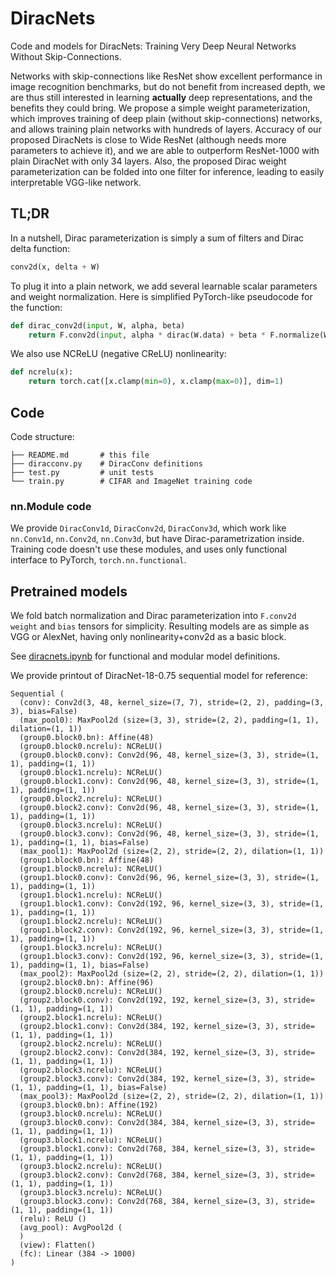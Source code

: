 DiracNets
=========

Code and models for DiracNets: Training Very Deep Neural Networks Without Skip-Connections.

Networks with skip-connections like ResNet show excellent performance in image recognition benchmarks, but do not benefit from increased depth, we are thus still interested in learning __actually__ deep representations, and the benefits they could bring. We propose a simple weight parameterization, which improves training of deep plain (without skip-connections) networks, and allows training plain networks with hundreds of layers. Accuracy of our proposed DiracNets is close to Wide ResNet (although needs more parameters to achieve it), and we are able to outperform ResNet-1000 with plain DiracNet with only 34 layers. Also, the proposed Dirac weight parameterization can be folded into one filter for inference, leading to easily interpretable VGG-like network.


## TL;DR

In a nutshell, Dirac parameterization is simply a sum of filters and Dirac delta function:

```python
conv2d(x, delta + W)
```

To plug it into a plain network, we add several learnable scalar parameters and weight normalization.
Here is simplified PyTorch-like pseudocode for the function:

```python
def dirac_conv2d(input, W, alpha, beta)
    return F.conv2d(input, alpha * dirac(W.data) + beta * F.normalize(W))
```

We also use NCReLU (negative CReLU) nonlinearity:

```python
def ncrelu(x):
    return torch.cat([x.clamp(min=0), x.clamp(max=0)], dim=1)
```


## Code

Code structure:

```
├── README.md       # this file
├── diracconv.py    # DiracConv definitions
├── test.py         # unit tests
└── train.py        # CIFAR and ImageNet training code
```

### nn.Module code

We provide `DiracConv1d`, `DiracConv2d`, `DiracConv3d`, which work like `nn.Conv1d`, `nn.Conv2d`, `nn.Conv3d`, but have Dirac-parametrization inside.
Training code doesn't use these modules, and uses only functional interface to PyTorch, `torch.nn.functional`.


## Pretrained models

We fold batch normalization and Dirac parameterization into `F.conv2d` `weight` and `bias` tensors for simplicity. Resulting models are as simple as VGG or AlexNet, having only nonlinearity+conv2d as a basic block.

See [diracnets.ipynb](diracnets.ipynb) for functional and modular model definitions.

We provide printout of DiracNet-18-0.75 sequential model for reference:

```
Sequential (
  (conv): Conv2d(3, 48, kernel_size=(7, 7), stride=(2, 2), padding=(3, 3), bias=False)
  (max_pool0): MaxPool2d (size=(3, 3), stride=(2, 2), padding=(1, 1), dilation=(1, 1))
  (group0.block0.bn): Affine(48)
  (group0.block0.ncrelu): NCReLU()
  (group0.block0.conv): Conv2d(96, 48, kernel_size=(3, 3), stride=(1, 1), padding=(1, 1))
  (group0.block1.ncrelu): NCReLU()
  (group0.block1.conv): Conv2d(96, 48, kernel_size=(3, 3), stride=(1, 1), padding=(1, 1))
  (group0.block2.ncrelu): NCReLU()
  (group0.block2.conv): Conv2d(96, 48, kernel_size=(3, 3), stride=(1, 1), padding=(1, 1))
  (group0.block3.ncrelu): NCReLU()
  (group0.block3.conv): Conv2d(96, 48, kernel_size=(3, 3), stride=(1, 1), padding=(1, 1), bias=False)
  (max_pool1): MaxPool2d (size=(2, 2), stride=(2, 2), dilation=(1, 1))
  (group1.block0.bn): Affine(48)
  (group1.block0.ncrelu): NCReLU()
  (group1.block0.conv): Conv2d(96, 96, kernel_size=(3, 3), stride=(1, 1), padding=(1, 1))
  (group1.block1.ncrelu): NCReLU()
  (group1.block1.conv): Conv2d(192, 96, kernel_size=(3, 3), stride=(1, 1), padding=(1, 1))
  (group1.block2.ncrelu): NCReLU()
  (group1.block2.conv): Conv2d(192, 96, kernel_size=(3, 3), stride=(1, 1), padding=(1, 1))
  (group1.block3.ncrelu): NCReLU()
  (group1.block3.conv): Conv2d(192, 96, kernel_size=(3, 3), stride=(1, 1), padding=(1, 1), bias=False)
  (max_pool2): MaxPool2d (size=(2, 2), stride=(2, 2), dilation=(1, 1))
  (group2.block0.bn): Affine(96)
  (group2.block0.ncrelu): NCReLU()
  (group2.block0.conv): Conv2d(192, 192, kernel_size=(3, 3), stride=(1, 1), padding=(1, 1))
  (group2.block1.ncrelu): NCReLU()
  (group2.block1.conv): Conv2d(384, 192, kernel_size=(3, 3), stride=(1, 1), padding=(1, 1))
  (group2.block2.ncrelu): NCReLU()
  (group2.block2.conv): Conv2d(384, 192, kernel_size=(3, 3), stride=(1, 1), padding=(1, 1))
  (group2.block3.ncrelu): NCReLU()
  (group2.block3.conv): Conv2d(384, 192, kernel_size=(3, 3), stride=(1, 1), padding=(1, 1), bias=False)
  (max_pool3): MaxPool2d (size=(2, 2), stride=(2, 2), dilation=(1, 1))
  (group3.block0.bn): Affine(192)
  (group3.block0.ncrelu): NCReLU()
  (group3.block0.conv): Conv2d(384, 384, kernel_size=(3, 3), stride=(1, 1), padding=(1, 1))
  (group3.block1.ncrelu): NCReLU()
  (group3.block1.conv): Conv2d(768, 384, kernel_size=(3, 3), stride=(1, 1), padding=(1, 1))
  (group3.block2.ncrelu): NCReLU()
  (group3.block2.conv): Conv2d(768, 384, kernel_size=(3, 3), stride=(1, 1), padding=(1, 1))
  (group3.block3.ncrelu): NCReLU()
  (group3.block3.conv): Conv2d(768, 384, kernel_size=(3, 3), stride=(1, 1), padding=(1, 1))
  (relu): ReLU ()
  (avg_pool): AvgPool2d (
  )
  (view): Flatten()
  (fc): Linear (384 -> 1000)
)
```
